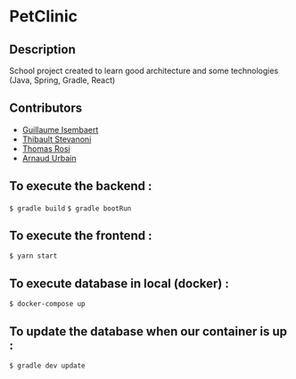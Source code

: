 # PetClinic
## Description
School project created to learn good architecture and some technologies (Java, Spring, Gradle, React)

## Contributors
- [Guillaume Isembaert](https://github.com/Loukourou)
- [Thibault Stevanoni](https://github.com/thib050697)
- [Thomas Rosi](https://github.com/ThomasRosi)
- [Arnaud Urbain](https://github.com/Dexnaw)

## To execute the backend :
`$ gradle build`
`$ gradle bootRun`

## To execute the frontend :
`$ yarn start`

## To execute database in local (docker) :
`$ docker-compose up`

## To update the database when our container is up :
`$ gradle dev update`
